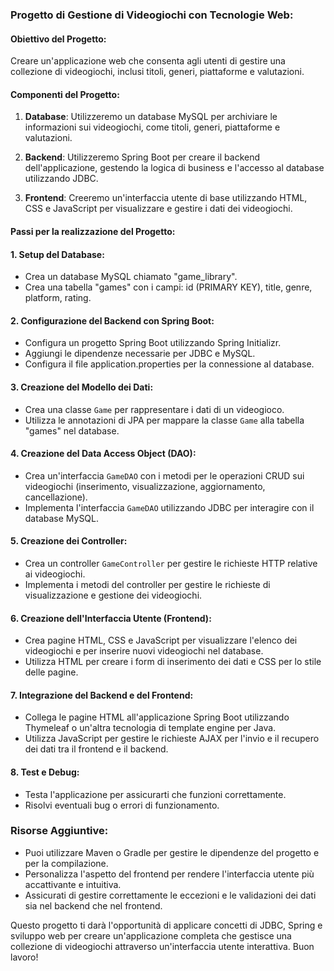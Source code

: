 ### Progetto di Gestione di Videogiochi con Tecnologie Web:

#### Obiettivo del Progetto:
Creare un'applicazione web che consenta agli utenti di gestire una collezione di videogiochi, inclusi titoli, generi, piattaforme e valutazioni.

#### Componenti del Progetto:

1. **Database**: Utilizzeremo un database MySQL per archiviare le informazioni sui videogiochi, come titoli, generi, piattaforme e valutazioni.

2. **Backend**: Utilizzeremo Spring Boot per creare il backend dell'applicazione, gestendo la logica di business e l'accesso al database utilizzando JDBC.

3. **Frontend**: Creeremo un'interfaccia utente di base utilizzando HTML, CSS e JavaScript per visualizzare e gestire i dati dei videogiochi.

#### Passi per la realizzazione del Progetto:

#### 1. Setup del Database:
   - Crea un database MySQL chiamato "game_library".
   - Crea una tabella "games" con i campi: id (PRIMARY KEY), title, genre, platform, rating.

#### 2. Configurazione del Backend con Spring Boot:
   - Configura un progetto Spring Boot utilizzando Spring Initializr.
   - Aggiungi le dipendenze necessarie per JDBC e MySQL.
   - Configura il file application.properties per la connessione al database.

#### 3. Creazione del Modello dei Dati:
   - Crea una classe `Game` per rappresentare i dati di un videogioco.
   - Utilizza le annotazioni di JPA per mappare la classe `Game` alla tabella "games" nel database.

#### 4. Creazione del Data Access Object (DAO):
   - Crea un'interfaccia `GameDAO` con i metodi per le operazioni CRUD sui videogiochi (inserimento, visualizzazione, aggiornamento, cancellazione).
   - Implementa l'interfaccia `GameDAO` utilizzando JDBC per interagire con il database MySQL.

#### 5. Creazione dei Controller:
   - Crea un controller `GameController` per gestire le richieste HTTP relative ai videogiochi.
   - Implementa i metodi del controller per gestire le richieste di visualizzazione e gestione dei videogiochi.

#### 6. Creazione dell'Interfaccia Utente (Frontend):
   - Crea pagine HTML, CSS e JavaScript per visualizzare l'elenco dei videogiochi e per inserire nuovi videogiochi nel database.
   - Utilizza HTML per creare i form di inserimento dei dati e CSS per lo stile delle pagine.

#### 7. Integrazione del Backend e del Frontend:
   - Collega le pagine HTML all'applicazione Spring Boot utilizzando Thymeleaf o un'altra tecnologia di template engine per Java.
   - Utilizza JavaScript per gestire le richieste AJAX per l'invio e il recupero dei dati tra il frontend e il backend.

#### 8. Test e Debug:
   - Testa l'applicazione per assicurarti che funzioni correttamente.
   - Risolvi eventuali bug o errori di funzionamento.

### Risorse Aggiuntive:
- Puoi utilizzare Maven o Gradle per gestire le dipendenze del progetto e per la compilazione.
- Personalizza l'aspetto del frontend per rendere l'interfaccia utente più accattivante e intuitiva.
- Assicurati di gestire correttamente le eccezioni e le validazioni dei dati sia nel backend che nel frontend.

Questo progetto ti darà l'opportunità di applicare concetti di JDBC, Spring e sviluppo web per creare un'applicazione completa che gestisce una collezione di videogiochi attraverso un'interfaccia utente interattiva. Buon lavoro!